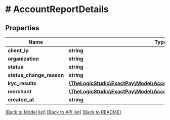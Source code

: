 # # AccountReportDetails

## Properties

Name | Type | Description | Notes
------------ | ------------- | ------------- | -------------
**client_ip** | **string** |  | [optional]
**organization** | **string** |  | [optional]
**status** | **string** |  | [optional]
**status_change_reason** | **string** |  | [optional]
**kyc_results** | [**\TheLogicStudio\ExactPay\Model\AccountReportDetailsKycResultsInner[]**](AccountReportDetailsKycResultsInner.md) |  | [optional]
**merchant** | [**\TheLogicStudio\ExactPay\Model\AccountReportDetailsMerchant**](AccountReportDetailsMerchant.md) |  | [optional]
**created_at** | **string** |  | [optional]

[[Back to Model list]](../../README.md#models) [[Back to API list]](../../README.md#endpoints) [[Back to README]](../../README.md)
